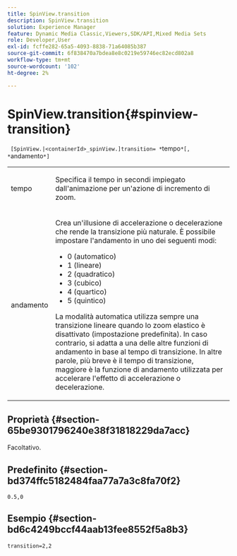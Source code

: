 ```yaml
---
title: SpinView.transition
description: SpinView.transition
solution: Experience Manager
feature: Dynamic Media Classic,Viewers,SDK/API,Mixed Media Sets
role: Developer,User
exl-id: fcffe282-65a5-4093-8838-71a64085b387
source-git-commit: 6f838470a7bdea8e8c0219e59746ec82ecd802a8
workflow-type: tm+mt
source-wordcount: '102'
ht-degree: 2%

---
```


# SpinView.transition{#spinview-transition}

` [SpinView.|<containerId>_spinView.]transition= *`tempo`*[, *`andamento`*]`

<table id="table_5B8094216AE94DC59671E06DB941A366"> 
 <tbody> 
  <tr> 
   <td colname="col1"> <p> <span class="codeph"><span class="varname"> tempo</span></span> </p> </td> 
   <td colname="col2"> <p> Specifica il tempo in secondi impiegato dall'animazione per un'azione di incremento di zoom. </p> </td> 
  </tr> 
  <tr> 
   <td colname="col1"> <p> <span class="codeph"><span class="varname"> andamento</span></span> </p> </td> 
   <td colname="col2"> <p> Crea un'illusione di accelerazione o decelerazione che rende la transizione più naturale. È possibile impostare l'andamento in uno dei seguenti modi: </p> <p> 
     <ul id="ul_7B9694978D96449AB986AED1CF7F649D"> 
      <li id="li_904CEC8AD5834139A5585EE70ACE9C80">0 (automatico) </li> 
      <li id="li_471D4CD39C10415497B1714B0AD961B9"> 1 (lineare) </li> 
      <li id="li_7A0F9F1186604E75BAA19626A844236A"> 2 (quadratico) </li> 
      <li id="li_B8D4C40D795642AB835925582B707158"> 3 (cubico) </li> 
      <li id="li_2B9F7324BB89455C89C1CAE1BD5BBB65"> 4 (quartico) </li> 
      <li id="li_B94A553B6E844247BE88ECA0A8CEB811"> 5 (quintico) </li> 
     </ul> </p> <p>La modalità automatica utilizza sempre una transizione lineare quando lo zoom elastico è disattivato (impostazione predefinita). In caso contrario, si adatta a una delle altre funzioni di andamento in base al tempo di transizione. In altre parole, più breve è il tempo di transizione, maggiore è la funzione di andamento utilizzata per accelerare l'effetto di accelerazione o decelerazione. </p> </td> 
  </tr> 
 </tbody> 
</table>

## Proprietà {#section-65be9301796240e38f31818229da7acc}

Facoltativo.

## Predefinito {#section-bd374ffc5182484faa77a7a3c8fa70f2}

`0.5,0`

## Esempio {#section-bd6c4249bccf44aab13fee8552f5a8b3}

`transition=2,2`
